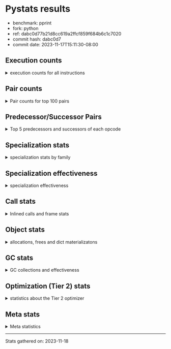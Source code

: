 
# Pystats results

- benchmark: pprint
- fork: python
- ref: dabc0d77b21d8cc619a2ffcf859f684b6c1c7020
- commit hash: dabc0d7
- commit date: 2023-11-17T15:11:30-08:00

## Execution counts

<details>
<summary> execution counts for all instructions </summary>

|Name | Count | Self | Cumulative | Miss ratio | 
|---|---:|---:|---:|---:|
| LOAD_FAST | 4,280,021,520 | 19.2% | 19.2% |  |
| STORE_FAST | 1,976,008,400 | 8.9% | 28.1% |  |
| LOAD_GLOBAL_BUILTIN | 1,848,006,100 | 8.3% | 36.4% |  |
| LOAD_CONST | 1,464,005,200 | 6.6% | 43.0% |  |
| POP_JUMP_IF_FALSE | 1,448,005,440 | 6.5% | 49.5% |  |
| TO_BOOL_BOOL | 1,208,002,400 | 5.4% | 54.9% |  |
| LOAD_FAST_LOAD_FAST | 1,008,008,880 | 4.5% | 59.4% |  |
| CALL_BUILTIN_FAST | 624,002,340 | 2.8% | 62.2% |  |
| RETURN_VALUE | 608,001,360 | 2.7% | 64.9% |  |
| POP_JUMP_IF_TRUE | 600,000,640 | 2.7% | 67.6% |  |
| RESUME_CHECK | 512,003,980 | 2.3% | 69.9% |  |
| CALL_BUILTIN_O | 496,001,400 | 2.2% | 72.2% |  |
| CALL_PY_EXACT_ARGS | 344,003,720 | 1.5% | 73.7% |  |
| POP_TOP | 344,001,360 | 1.5% | 75.2% |  |
| LOAD_ATTR | 336,087,040 | 1.5% | 76.8% |  |
| LOAD_ATTR_METHOD_WITH_VALUES | 320,003,980 | 1.4% | 78.2% |  |
| BUILD_TUPLE | 312,000,560 | 1.4% | 79.6% |  |
| LOAD_GLOBAL_MODULE | 304,001,420 | 1.4% | 81.0% |  |
| CONTAINS_OP | 280,002,000 | 1.3% | 82.2% |  |
| UNPACK_SEQUENCE_TUPLE | 264,000,340 | 1.2% | 83.4% |  |
| IS_OP | 240,000,560 | 1.1% | 84.5% |  |
| ENTER_EXECUTOR | 239,998,400 | 1.1% | 85.6% |  |
| PUSH_NULL | 232,001,440 | 1.0% | 86.6% |  |
| CALL_TYPE_1 | 184,001,300 | 0.8% | 87.4% |  |
| LOAD_ATTR_INSTANCE_VALUE | 176,001,560 | 0.8% | 88.2% |  |
| INTERPRETER_EXIT | 168,000,160 | 0.8% | 89.0% |  |
| FOR_ITER_LIST | 136,860,620 | 0.6% | 89.6% | 33.4% |
| LOAD_ATTR_METHOD_NO_DICT | 120,000,640 | 0.5% | 90.1% |  |
| EXTENDED_ARG | 120,000,160 | 0.5% | 90.7% |  |
| RETURN_CONST | 104,000,240 | 0.5% | 91.1% |  |
| CALL_METHOD_DESCRIPTOR_O | 104,000,180 | 0.5% | 91.6% |  |
| FOR_ITER_TUPLE | 96,863,760 | 0.4% | 92.0% | 47.2% |
| CALL | 96,027,540 | 0.4% | 92.5% |  |
| BINARY_OP | 96,025,120 | 0.4% | 92.9% |  |
| BINARY_OP_ADD_INT | 96,000,320 | 0.4% | 93.3% |  |
| DELETE_SUBSCR | 96,000,240 | 0.4% | 93.8% |  |
| GET_ITER | 96,000,160 | 0.4% | 94.2% |  |
| BUILD_LIST | 96,000,160 | 0.4% | 94.6% |  |
| STORE_SUBSCR_DICT | 96,000,140 | 0.4% | 95.0% |  |
| COPY | 96,000,080 | 0.4% | 95.5% |  |
| TO_BOOL_NONE | 96,000,080 | 0.4% | 95.9% |  |
| FORMAT_SIMPLE | 96,000,000 | 0.4% | 96.3% |  |
| CONVERT_VALUE | 96,000,000 | 0.4% | 96.8% |  |
| STORE_ATTR_SLOT | 95,999,960 | 0.4% | 97.2% |  |
| BINARY_SUBSCR_TUPLE_INT | 95,999,920 | 0.4% | 97.6% |  |
| COMPARE_OP_INT | 80,000,160 | 0.4% | 98.0% |  |
| TO_BOOL | 72,019,860 | 0.3% | 98.3% |  |
| CALL_LEN | 56,000,020 | 0.3% | 98.6% |  |
| JUMP_FORWARD | 48,000,240 | 0.2% | 98.8% |  |
| BUILD_STRING | 48,000,000 | 0.2% | 99.0% |  |
| LOAD_ATTR_SLOT | 47,999,920 | 0.2% | 99.2% |  |
| STORE_FAST_STORE_FAST | 32,000,480 | 0.1% | 99.4% |  |
| NOP | 24,000,640 | 0.1% | 99.5% |  |
| CALL_METHOD_DESCRIPTOR_NOARGS | 24,000,560 | 0.1% | 99.6% |  |
| UNPACK_SEQUENCE_TWO_TUPLE | 24,000,280 | 0.1% | 99.7% |  |
| TO_BOOL_LIST | 24,000,120 | 0.1% | 99.8% |  |
| CALL_KW | 24,000,000 | 0.1% | 99.9% |  |
| BINARY_OP_SUBTRACT_INT | 16,000,300 | 0.1% | 100.0% |  |
| LOAD_ATTR_METHOD_LAZY_DICT | 8,000,160 | 0.0% | 100.0% |  |
| LOAD_GLOBAL | 2,560 | 0.0% | 100.0% |  |
| JUMP_BACKWARD | 1,780 | 0.0% | 100.0% |  |
| UNPACK_SEQUENCE | 360 | 0.0% | 100.0% |  |
| RESUME | 340 | 0.0% | 100.0% |  |
| COMPARE_OP | 320 | 0.0% | 100.0% |  |
| LOAD_DEREF | 320 | 0.0% | 100.0% |  |
| LOAD_ATTR_MODULE | 240 | 0.0% | 100.0% |  |
| STORE_SUBSCR | 200 | 0.0% | 100.0% |  |
| BINARY_SUBSCR | 160 | 0.0% | 100.0% |  |
| CALL_FUNCTION_EX | 160 | 0.0% | 100.0% |  |
| COPY_FREE_VARS | 160 | 0.0% | 100.0% |  |
| FOR_ITER | 160 | 0.0% | 100.0% |  |
| BINARY_OP_SUBTRACT_FLOAT | 120 | 0.0% | 100.0% |  |
| CHECK_EXC_MATCH | 80 | 0.0% | 100.0% |  |
| POP_EXCEPT | 80 | 0.0% | 100.0% |  |
| PUSH_EXC_INFO | 80 | 0.0% | 100.0% |  |
| BUILD_MAP | 80 | 0.0% | 100.0% |  |
| POP_JUMP_IF_NONE | 80 | 0.0% | 100.0% |  |
| STORE_ATTR | 80 | 0.0% | 100.0% |  |
| BINARY_OP_ADD_UNICODE | 60 | 0.0% | 100.0% |  |
| CALL_METHOD_DESCRIPTOR_FAST | 60 | 0.0% | 100.0% |  |
| LOAD_ATTR_NONDESCRIPTOR_WITH_VALUES | 60 | 0.0% | 100.0% |  |


</details>

## Pair counts

<details>
<summary> Pair counts for top 100 pairs </summary>

|Pair | Count | Self | Cumulative | 
|---|---:|---:|---:|
| LOAD_GLOBAL_BUILTIN LOAD_FAST | 1,152,004,560 | 5.2% | 5.2% |
| STORE_FAST LOAD_FAST | 1,000,004,560 | 4.5% | 9.7% |
| LOAD_FAST LOAD_GLOBAL_BUILTIN | 696,001,120 | 3.1% | 12.8% |
| POP_JUMP_IF_FALSE LOAD_GLOBAL_BUILTIN | 664,001,320 | 3.0% | 15.8% |
| TO_BOOL_BOOL POP_JUMP_IF_FALSE | 632,002,180 | 2.8% | 18.6% |
| STORE_FAST STORE_FAST | 512,000,800 | 2.3% | 20.9% |
| POP_JUMP_IF_FALSE LOAD_FAST | 496,002,560 | 2.2% | 23.1% |
| LOAD_FAST TO_BOOL_BOOL | 488,000,360 | 2.2% | 25.3% |
| TO_BOOL_BOOL POP_JUMP_IF_TRUE | 480,000,100 | 2.2% | 27.5% |
| CALL_BUILTIN_FAST TO_BOOL_BOOL | 456,000,880 | 2.0% | 29.5% |
| LOAD_GLOBAL_BUILTIN CALL_BUILTIN_FAST | 456,000,880 | 2.0% | 31.6% |
| LOAD_FAST CALL_BUILTIN_O | 448,001,200 | 2.0% | 33.6% |
| LOAD_FAST LOAD_CONST | 432,001,360 | 1.9% | 35.5% |
| LOAD_CONST LOAD_CONST | 360,001,360 | 1.6% | 37.1% |
| CALL_PY_EXACT_ARGS RESUME_CHECK | 344,003,720 | 1.5% | 38.7% |
| POP_TOP LOAD_FAST | 336,000,960 | 1.5% | 40.2% |
| LOAD_FAST LOAD_ATTR_METHOD_WITH_VALUES | 320,003,720 | 1.4% | 41.6% |
| BUILD_TUPLE RETURN_VALUE | 312,000,560 | 1.4% | 43.0% |
| CONTAINS_OP POP_JUMP_IF_FALSE | 280,002,000 | 1.3% | 44.3% |
| LOAD_CONST STORE_FAST | 264,000,720 | 1.2% | 45.5% |
| RETURN_VALUE RETURN_VALUE | 264,000,480 | 1.2% | 46.7% |
| RETURN_VALUE UNPACK_SEQUENCE_TUPLE | 264,000,200 | 1.2% | 47.8% |
| UNPACK_SEQUENCE_TUPLE STORE_FAST | 256,000,280 | 1.1% | 49.0% |
| LOAD_ATTR IS_OP | 240,000,560 | 1.1% | 50.1% |
| LOAD_GLOBAL_BUILTIN LOAD_ATTR | 240,000,400 | 1.1% | 51.1% |
| POP_JUMP_IF_TRUE LOAD_FAST | 240,000,240 | 1.1% | 52.2% |
| POP_JUMP_IF_TRUE ENTER_EXECUTOR | 239,998,300 | 1.1% | 53.3% |
| LOAD_FAST PUSH_NULL | 232,001,120 | 1.0% | 54.3% |
| PUSH_NULL LOAD_FAST | 232,000,720 | 1.0% | 55.4% |
| CALL_BUILTIN_O POP_TOP | 232,000,460 | 1.0% | 56.4% |
| STORE_FAST LOAD_GLOBAL_BUILTIN | 224,000,720 | 1.0% | 57.4% |
| LOAD_ATTR_METHOD_WITH_VALUES LOAD_FAST_LOAD_FAST | 208,003,700 | 0.9% | 58.4% |
| LOAD_FAST_LOAD_FAST LOAD_FAST_LOAD_FAST | 208,002,400 | 0.9% | 59.3% |
| LOAD_FAST_LOAD_FAST CALL_PY_EXACT_ARGS | 208,002,400 | 0.9% | 60.2% |
| IS_OP POP_JUMP_IF_FALSE | 192,000,400 | 0.9% | 61.1% |
| RESUME_CHECK LOAD_GLOBAL_BUILTIN | 184,001,720 | 0.8% | 61.9% |
| LOAD_FAST CALL_TYPE_1 | 184,001,240 | 0.8% | 62.7% |
| CALL_TYPE_1 STORE_FAST | 184,001,240 | 0.8% | 63.6% |
| LOAD_GLOBAL_MODULE CONTAINS_OP | 184,001,240 | 0.8% | 64.4% |
| LOAD_FAST LOAD_GLOBAL_MODULE | 184,001,200 | 0.8% | 65.2% |
| LOAD_FAST LOAD_ATTR_INSTANCE_VALUE | 176,001,320 | 0.8% | 66.0% |
| CALL_BUILTIN_FAST STORE_FAST | 168,001,260 | 0.8% | 66.8% |
| LOAD_CONST CALL_BUILTIN_FAST | 168,000,720 | 0.8% | 67.5% |
| LOAD_ATTR_INSTANCE_VALUE TO_BOOL_BOOL | 168,000,680 | 0.8% | 68.3% |
| LOAD_CONST BUILD_TUPLE | 168,000,400 | 0.8% | 69.0% |
| CALL_BUILTIN_O LOAD_CONST | 168,000,320 | 0.8% | 69.8% |
| CACHE RESUME_CHECK | 168,000,000 | 0.8% | 70.5% |
| RESUME_CHECK LOAD_FAST | 160,002,140 | 0.7% | 71.3% |
| EXTENDED_ARG POP_JUMP_IF_FALSE | 120,000,160 | 0.5% | 71.8% |
| LOAD_FAST_LOAD_FAST LOAD_FAST | 112,001,440 | 0.5% | 72.3% |
| LOAD_FAST CALL_PY_EXACT_ARGS | 112,001,280 | 0.5% | 72.8% |
| LOAD_FAST LOAD_FAST_LOAD_FAST | 112,000,320 | 0.5% | 73.3% |
| LOAD_ATTR_METHOD_WITH_VALUES LOAD_FAST | 112,000,280 | 0.5% | 73.8% |
| LOAD_FAST CALL_METHOD_DESCRIPTOR_O | 103,999,960 | 0.5% | 74.3% |
| LOAD_FAST LOAD_ATTR | 96,001,560 | 0.4% | 74.7% |
| LOAD_FAST_LOAD_FAST CONTAINS_OP | 96,000,720 | 0.4% | 75.1% |
| LOAD_CONST LOAD_FAST_LOAD_FAST | 96,000,640 | 0.4% | 75.6% |
| POP_JUMP_IF_FALSE LOAD_CONST | 96,000,640 | 0.4% | 76.0% |
| CALL_BUILTIN_O STORE_FAST | 96,000,620 | 0.4% | 76.4% |
| STORE_FAST LOAD_CONST | 96,000,320 | 0.4% | 76.9% |
| LOAD_ATTR STORE_FAST | 96,000,280 | 0.4% | 77.3% |
| LOAD_FAST_LOAD_FAST DELETE_SUBSCR | 96,000,240 | 0.4% | 77.7% |
| BINARY_OP LOAD_FAST_LOAD_FAST | 96,000,180 | 0.4% | 78.2% |
| BUILD_LIST STORE_FAST | 96,000,160 | 0.4% | 78.6% |
| LOAD_FAST GET_ITER | 96,000,160 | 0.4% | 79.0% |
| LOAD_FAST_LOAD_FAST BUILD_TUPLE | 96,000,160 | 0.4% | 79.4% |
| POP_JUMP_IF_FALSE LOAD_FAST_LOAD_FAST | 96,000,160 | 0.4% | 79.9% |
| STORE_FAST BUILD_LIST | 96,000,160 | 0.4% | 80.3% |
| BINARY_OP_ADD_INT STORE_FAST | 96,000,140 | 0.4% | 80.7% |
| LOAD_CONST BINARY_OP_ADD_INT | 96,000,120 | 0.4% | 81.2% |
| TO_BOOL_BOOL EXTENDED_ARG | 96,000,120 | 0.4% | 81.6% |
| POP_JUMP_IF_FALSE POP_TOP | 96,000,080 | 0.4% | 82.0% |
| CALL_METHOD_DESCRIPTOR_O BINARY_OP | 96,000,080 | 0.4% | 82.5% |
| LOAD_ATTR_METHOD_NO_DICT LOAD_FAST | 96,000,080 | 0.4% | 82.9% |
| STORE_SUBSCR_DICT LOAD_CONST | 96,000,080 | 0.4% | 83.3% |
| TO_BOOL_NONE POP_JUMP_IF_FALSE | 96,000,080 | 0.4% | 83.8% |
| LOAD_FAST_LOAD_FAST STORE_SUBSCR_DICT | 96,000,040 | 0.4% | 84.2% |
| CONVERT_VALUE FORMAT_SIMPLE | 96,000,000 | 0.4% | 84.6% |
| LOAD_CONST LOAD_ATTR_METHOD_NO_DICT | 96,000,000 | 0.4% | 85.1% |
| LOAD_FAST CONVERT_VALUE | 96,000,000 | 0.4% | 85.5% |
| LOAD_FAST COPY | 96,000,000 | 0.4% | 85.9% |
| LOAD_FAST TO_BOOL_NONE | 96,000,000 | 0.4% | 86.3% |
| RETURN_CONST INTERPRETER_EXIT | 96,000,000 | 0.4% | 86.8% |
| RESUME_CHECK LOAD_FAST_LOAD_FAST | 95,999,960 | 0.4% | 87.2% |
| STORE_ATTR_SLOT RETURN_CONST | 95,999,960 | 0.4% | 87.6% |
| LOAD_FAST_LOAD_FAST STORE_ATTR_SLOT | 95,999,920 | 0.4% | 88.1% |
| BINARY_SUBSCR_TUPLE_INT CALL | 95,999,920 | 0.4% | 88.5% |
| LOAD_GLOBAL_MODULE LOAD_FAST | 95,999,920 | 0.4% | 88.9% |
| COPY TO_BOOL_BOOL | 95,999,840 | 0.4% | 89.4% |
| LOAD_CONST BINARY_SUBSCR_TUPLE_INT | 95,999,840 | 0.4% | 89.8% |
| ENTER_EXECUTOR FOR_ITER_LIST | 78,085,140 | 0.4% | 90.1% |
| LOAD_FAST TO_BOOL | 72,000,760 | 0.3% | 90.5% |
| TO_BOOL POP_JUMP_IF_TRUE | 72,000,260 | 0.3% | 90.8% |
| DELETE_SUBSCR LOAD_FAST | 72,000,160 | 0.3% | 91.1% |
| RETURN_VALUE INTERPRETER_EXIT | 72,000,160 | 0.3% | 91.4% |
| POP_JUMP_IF_TRUE LOAD_CONST | 72,000,160 | 0.3% | 91.8% |
| ENTER_EXECUTOR POP_JUMP_IF_FALSE | 71,999,760 | 0.3% | 92.1% |
| FOR_ITER_TUPLE STORE_FAST | 58,172,940 | 0.3% | 92.3% |
| FOR_ITER_LIST LOAD_FAST_LOAD_FAST | 58,171,180 | 0.3% | 92.6% |
| ENTER_EXECUTOR FOR_ITER_TUPLE | 57,914,220 | 0.3% | 92.9% |


</details>

## Predecessor/Successor Pairs

<details>
<summary> Top 5 predecessors and successors of each opcode </summary>

### CACHE

<details>
<summary> Successors and predecessors for CACHE </summary>

|Successors | Count | Percentage | 
|---|---:|---:|
| RESUME_CHECK | 168,000,000 | 100.0% |
| RESUME | 160 | 0.0% |


</details>

### BINARY_SUBSCR

<details>
<summary> Successors and predecessors for BINARY_SUBSCR </summary>

|Predecessors | Count | Percentage | 
|---|---:|---:|
| LOAD_CONST | 160 | 100.0% |

|Successors | Count | Percentage | 
|---|---:|---:|
| CALL | 80 | 50.0% |
| BINARY_SUBSCR_TUPLE_INT | 80 | 50.0% |


</details>

### CHECK_EXC_MATCH

<details>
<summary> Successors and predecessors for CHECK_EXC_MATCH </summary>

|Predecessors | Count | Percentage | 
|---|---:|---:|
| LOAD_GLOBAL_BUILTIN | 60 | 75.0% |
| LOAD_GLOBAL | 20 | 25.0% |

|Successors | Count | Percentage | 
|---|---:|---:|
| POP_JUMP_IF_FALSE | 80 | 100.0% |


</details>

### DELETE_SUBSCR

<details>
<summary> Successors and predecessors for DELETE_SUBSCR </summary>

|Predecessors | Count | Percentage | 
|---|---:|---:|
| LOAD_FAST_LOAD_FAST | 96,000,240 | 100.0% |

|Successors | Count | Percentage | 
|---|---:|---:|
| LOAD_FAST | 72,000,160 | 75.0% |
| LOAD_CONST | 24,000,000 | 25.0% |
| RETURN_CONST | 80 | 0.0% |


</details>

### FORMAT_SIMPLE

<details>
<summary> Successors and predecessors for FORMAT_SIMPLE </summary>

|Predecessors | Count | Percentage | 
|---|---:|---:|
| CONVERT_VALUE | 96,000,000 | 100.0% |

|Successors | Count | Percentage | 
|---|---:|---:|
| BUILD_STRING | 48,000,000 | 50.0% |
| LOAD_CONST | 48,000,000 | 50.0% |


</details>

### GET_ITER

<details>
<summary> Successors and predecessors for GET_ITER </summary>

|Predecessors | Count | Percentage | 
|---|---:|---:|
| LOAD_FAST | 96,000,160 | 100.0% |

|Successors | Count | Percentage | 
|---|---:|---:|
| FOR_ITER_LIST | 57,913,000 | 60.3% |
| FOR_ITER_TUPLE | 38,087,040 | 39.7% |
| FOR_ITER | 120 | 0.0% |


</details>

### INTERPRETER_EXIT

<details>
<summary> Successors and predecessors for INTERPRETER_EXIT </summary>

|Predecessors | Count | Percentage | 
|---|---:|---:|
| RETURN_CONST | 96,000,000 | 57.1% |
| RETURN_VALUE | 72,000,160 | 42.9% |


</details>

### NOP

<details>
<summary> Successors and predecessors for NOP </summary>

|Predecessors | Count | Percentage | 
|---|---:|---:|
| RESUME_CHECK | 23,999,960 | 100.0% |
| STORE_FAST | 480 | 0.0% |
| POP_TOP | 160 | 0.0% |
| RESUME | 40 | 0.0% |

|Successors | Count | Percentage | 
|---|---:|---:|
| LOAD_FAST | 24,000,000 | 100.0% |
| LOAD_GLOBAL_BUILTIN | 400 | 0.0% |
| LOAD_DEREF | 160 | 0.0% |
| LOAD_GLOBAL | 80 | 0.0% |


</details>

### POP_EXCEPT

<details>
<summary> Successors and predecessors for POP_EXCEPT </summary>

|Predecessors | Count | Percentage | 
|---|---:|---:|
| STORE_FAST | 80 | 100.0% |

|Successors | Count | Percentage | 
|---|---:|---:|
| JUMP_BACKWARD | 80 | 100.0% |


</details>

### POP_TOP

<details>
<summary> Successors and predecessors for POP_TOP </summary>

|Predecessors | Count | Percentage | 
|---|---:|---:|
| CALL_BUILTIN_O | 232,000,460 | 67.4% |
| POP_JUMP_IF_FALSE | 96,000,080 | 27.9% |
| RETURN_CONST | 8,000,240 | 2.3% |
| CALL_METHOD_DESCRIPTOR_O | 8,000,100 | 2.3% |
| CALL | 480 | 0.0% |

|Successors | Count | Percentage | 
|---|---:|---:|
| LOAD_FAST | 336,000,960 | 97.7% |
| RETURN_CONST | 8,000,080 | 2.3% |
| NOP | 160 | 0.0% |
| LOAD_CONST | 80 | 0.0% |
| LOAD_FAST_LOAD_FAST | 80 | 0.0% |


</details>

### PUSH_EXC_INFO

<details>
<summary> Successors and predecessors for PUSH_EXC_INFO </summary>

|Predecessors | Count | Percentage | 
|---|---:|---:|
| ENTER_EXECUTOR | 80 | 100.0% |

|Successors | Count | Percentage | 
|---|---:|---:|
| LOAD_GLOBAL | 40 | 50.0% |
| LOAD_GLOBAL_BUILTIN | 40 | 50.0% |


</details>

### PUSH_NULL

<details>
<summary> Successors and predecessors for PUSH_NULL </summary>

|Predecessors | Count | Percentage | 
|---|---:|---:|
| LOAD_FAST | 232,001,120 | 100.0% |
| LOAD_DEREF | 160 | 0.0% |
| LOAD_ATTR_MODULE | 120 | 0.0% |
| LOAD_ATTR | 40 | 0.0% |

|Successors | Count | Percentage | 
|---|---:|---:|
| LOAD_FAST | 232,000,720 | 100.0% |
| CALL | 640 | 0.0% |
| LOAD_FAST_LOAD_FAST | 80 | 0.0% |


</details>

### RETURN_VALUE

<details>
<summary> Successors and predecessors for RETURN_VALUE </summary>

|Predecessors | Count | Percentage | 
|---|---:|---:|
| BUILD_TUPLE | 312,000,560 | 51.3% |
| RETURN_VALUE | 264,000,480 | 43.4% |
| COMPARE_OP_INT | 23,999,960 | 3.9% |
| LOAD_FAST | 8,000,240 | 1.3% |
| CALL_METHOD_DESCRIPTOR_NOARGS | 60 | 0.0% |

|Successors | Count | Percentage | 
|---|---:|---:|
| RETURN_VALUE | 264,000,480 | 43.4% |
| UNPACK_SEQUENCE_TUPLE | 264,000,200 | 43.4% |
| INTERPRETER_EXIT | 72,000,160 | 11.8% |
| STORE_FAST | 8,000,080 | 1.3% |
| UNPACK_SEQUENCE | 280 | 0.0% |


</details>

### STORE_SUBSCR

<details>
<summary> Successors and predecessors for STORE_SUBSCR </summary>

|Predecessors | Count | Percentage | 
|---|---:|---:|
| LOAD_FAST_LOAD_FAST | 200 | 100.0% |

|Successors | Count | Percentage | 
|---|---:|---:|
| STORE_SUBSCR_DICT | 100 | 50.0% |
| LOAD_CONST | 80 | 40.0% |
| LOAD_FAST | 20 | 10.0% |


</details>

### TO_BOOL

<details>
<summary> Successors and predecessors for TO_BOOL </summary>

|Predecessors | Count | Percentage | 
|---|---:|---:|
| LOAD_FAST | 72,000,760 | 100.0% |
| TO_BOOL | 18,340 | 0.0% |
| CALL | 200 | 0.0% |
| CALL_BUILTIN_FAST | 200 | 0.0% |
| COPY | 160 | 0.0% |

|Successors | Count | Percentage | 
|---|---:|---:|
| POP_JUMP_IF_TRUE | 72,000,260 | 100.0% |
| TO_BOOL | 18,340 | 0.0% |
| TO_BOOL_BOOL | 640 | 0.0% |
| POP_JUMP_IF_FALSE | 460 | 0.0% |
| TO_BOOL_NONE | 80 | 0.0% |


</details>

### BINARY_OP

<details>
<summary> Successors and predecessors for BINARY_OP </summary>

|Predecessors | Count | Percentage | 
|---|---:|---:|
| CALL_METHOD_DESCRIPTOR_O | 96,000,080 | 100.0% |
| BINARY_OP | 24,280 | 0.0% |
| LOAD_CONST | 280 | 0.0% |
| LOAD_FAST | 280 | 0.0% |
| CALL | 80 | 0.0% |

|Successors | Count | Percentage | 
|---|---:|---:|
| LOAD_FAST_LOAD_FAST | 96,000,180 | 100.0% |
| BINARY_OP | 24,280 | 0.0% |
| STORE_FAST | 220 | 0.0% |
| BINARY_OP_ADD_INT | 160 | 0.0% |
| BINARY_OP_SUBTRACT_INT | 100 | 0.0% |


</details>

### BUILD_LIST

<details>
<summary> Successors and predecessors for BUILD_LIST </summary>

|Predecessors | Count | Percentage | 
|---|---:|---:|
| STORE_FAST | 96,000,160 | 100.0% |

|Successors | Count | Percentage | 
|---|---:|---:|
| STORE_FAST | 96,000,160 | 100.0% |


</details>

### BUILD_MAP

<details>
<summary> Successors and predecessors for BUILD_MAP </summary>

|Predecessors | Count | Percentage | 
|---|---:|---:|
| LOAD_CONST | 80 | 100.0% |

|Successors | Count | Percentage | 
|---|---:|---:|
| LOAD_CONST | 80 | 100.0% |


</details>

### BUILD_STRING

<details>
<summary> Successors and predecessors for BUILD_STRING </summary>

|Predecessors | Count | Percentage | 
|---|---:|---:|
| FORMAT_SIMPLE | 48,000,000 | 100.0% |

|Successors | Count | Percentage | 
|---|---:|---:|
| CALL_BUILTIN_O | 47,999,920 | 100.0% |
| CALL | 80 | 0.0% |


</details>

### BUILD_TUPLE

<details>
<summary> Successors and predecessors for BUILD_TUPLE </summary>

|Predecessors | Count | Percentage | 
|---|---:|---:|
| LOAD_CONST | 168,000,400 | 53.8% |
| LOAD_FAST_LOAD_FAST | 96,000,160 | 30.8% |
| CALL | 48,000,000 | 15.4% |

|Successors | Count | Percentage | 
|---|---:|---:|
| RETURN_VALUE | 312,000,560 | 100.0% |


</details>

### CALL

<details>
<summary> Successors and predecessors for CALL </summary>

|Predecessors | Count | Percentage | 
|---|---:|---:|
| BINARY_SUBSCR_TUPLE_INT | 95,999,920 | 100.0% |
| CALL | 24,380 | 0.0% |
| LOAD_FAST | 1,200 | 0.0% |
| PUSH_NULL | 640 | 0.0% |
| LOAD_FAST_LOAD_FAST | 320 | 0.0% |

|Successors | Count | Percentage | 
|---|---:|---:|
| BUILD_TUPLE | 48,000,000 | 50.0% |
| LOAD_GLOBAL_MODULE | 47,999,920 | 50.0% |
| CALL | 24,380 | 0.0% |
| STORE_FAST | 500 | 0.0% |
| POP_TOP | 480 | 0.0% |


</details>

### CALL_FUNCTION_EX

<details>
<summary> Successors and predecessors for CALL_FUNCTION_EX </summary>

|Predecessors | Count | Percentage | 
|---|---:|---:|
| LOAD_FAST | 160 | 100.0% |

|Successors | Count | Percentage | 
|---|---:|---:|
| COPY_FREE_VARS | 160 | 100.0% |


</details>

### CALL_KW

<details>
<summary> Successors and predecessors for CALL_KW </summary>

|Predecessors | Count | Percentage | 
|---|---:|---:|
| LOAD_CONST | 24,000,000 | 100.0% |

|Successors | Count | Percentage | 
|---|---:|---:|
| STORE_FAST | 24,000,000 | 100.0% |


</details>

### COMPARE_OP

<details>
<summary> Successors and predecessors for COMPARE_OP </summary>

|Predecessors | Count | Percentage | 
|---|---:|---:|
| LOAD_CONST | 200 | 62.5% |
| LOAD_ATTR | 40 | 12.5% |
| LOAD_FAST | 40 | 12.5% |
| LOAD_ATTR_SLOT | 40 | 12.5% |

|Successors | Count | Percentage | 
|---|---:|---:|
| COMPARE_OP_INT | 160 | 50.0% |
| POP_JUMP_IF_FALSE | 120 | 37.5% |
| RETURN_VALUE | 40 | 12.5% |


</details>

### CONTAINS_OP

<details>
<summary> Successors and predecessors for CONTAINS_OP </summary>

|Predecessors | Count | Percentage | 
|---|---:|---:|
| LOAD_GLOBAL_MODULE | 184,001,240 | 65.7% |
| LOAD_FAST_LOAD_FAST | 96,000,720 | 34.3% |
| LOAD_GLOBAL | 40 | 0.0% |

|Successors | Count | Percentage | 
|---|---:|---:|
| POP_JUMP_IF_FALSE | 280,002,000 | 100.0% |


</details>

### CONVERT_VALUE

<details>
<summary> Successors and predecessors for CONVERT_VALUE </summary>

|Predecessors | Count | Percentage | 
|---|---:|---:|
| LOAD_FAST | 96,000,000 | 100.0% |

|Successors | Count | Percentage | 
|---|---:|---:|
| FORMAT_SIMPLE | 96,000,000 | 100.0% |


</details>

### COPY

<details>
<summary> Successors and predecessors for COPY </summary>

|Predecessors | Count | Percentage | 
|---|---:|---:|
| LOAD_FAST | 96,000,000 | 100.0% |
| BINARY_OP_ADD_INT | 60 | 0.0% |
| BINARY_OP | 20 | 0.0% |

|Successors | Count | Percentage | 
|---|---:|---:|
| TO_BOOL_BOOL | 95,999,840 | 100.0% |
| TO_BOOL | 160 | 0.0% |
| STORE_FAST_STORE_FAST | 80 | 0.0% |


</details>

### COPY_FREE_VARS

<details>
<summary> Successors and predecessors for COPY_FREE_VARS </summary>

|Predecessors | Count | Percentage | 
|---|---:|---:|
| CALL_FUNCTION_EX | 160 | 100.0% |

|Successors | Count | Percentage | 
|---|---:|---:|
| RESUME_CHECK | 120 | 75.0% |
| RESUME | 40 | 25.0% |


</details>

### ENTER_EXECUTOR

<details>
<summary> Successors and predecessors for ENTER_EXECUTOR </summary>

|Predecessors | Count | Percentage | 
|---|---:|---:|
| POP_JUMP_IF_TRUE | 239,998,300 | 100.0% |
| JUMP_BACKWARD | 100 | 0.0% |

|Successors | Count | Percentage | 
|---|---:|---:|
| FOR_ITER_LIST | 78,085,140 | 32.5% |
| POP_JUMP_IF_FALSE | 71,999,760 | 30.0% |
| FOR_ITER_TUPLE | 57,914,220 | 24.1% |
| CALL_PY_EXACT_ARGS | 23,999,680 | 10.0% |
| LOAD_GLOBAL_BUILTIN | 7,999,520 | 3.3% |


</details>

### EXTENDED_ARG

<details>
<summary> Successors and predecessors for EXTENDED_ARG </summary>

|Predecessors | Count | Percentage | 
|---|---:|---:|
| TO_BOOL_BOOL | 96,000,120 | 80.0% |
| IS_OP | 24,000,000 | 20.0% |
| TO_BOOL | 40 | 0.0% |

|Successors | Count | Percentage | 
|---|---:|---:|
| POP_JUMP_IF_FALSE | 120,000,160 | 100.0% |


</details>

### FOR_ITER

<details>
<summary> Successors and predecessors for FOR_ITER </summary>

|Predecessors | Count | Percentage | 
|---|---:|---:|
| GET_ITER | 120 | 75.0% |
| JUMP_BACKWARD | 40 | 25.0% |

|Successors | Count | Percentage | 
|---|---:|---:|
| STORE_FAST | 40 | 25.0% |
| UNPACK_SEQUENCE | 40 | 25.0% |
| FOR_ITER_LIST | 40 | 25.0% |
| FOR_ITER_TUPLE | 40 | 25.0% |


</details>

### IS_OP

<details>
<summary> Successors and predecessors for IS_OP </summary>

|Predecessors | Count | Percentage | 
|---|---:|---:|
| LOAD_ATTR | 240,000,560 | 100.0% |

|Successors | Count | Percentage | 
|---|---:|---:|
| POP_JUMP_IF_FALSE | 192,000,400 | 80.0% |
| POP_JUMP_IF_TRUE | 24,000,160 | 10.0% |
| EXTENDED_ARG | 24,000,000 | 10.0% |


</details>

### JUMP_BACKWARD

<details>
<summary> Successors and predecessors for JUMP_BACKWARD </summary>

|Predecessors | Count | Percentage | 
|---|---:|---:|
| POP_JUMP_IF_TRUE | 1,700 | 95.5% |
| POP_EXCEPT | 80 | 4.5% |

|Successors | Count | Percentage | 
|---|---:|---:|
| FOR_ITER_TUPLE | 640 | 36.0% |
| FOR_ITER_LIST | 600 | 33.7% |
| LOAD_FAST | 400 | 22.5% |
| ENTER_EXECUTOR | 100 | 5.6% |
| FOR_ITER | 40 | 2.2% |


</details>

### JUMP_FORWARD

<details>
<summary> Successors and predecessors for JUMP_FORWARD </summary>

|Predecessors | Count | Percentage | 
|---|---:|---:|
| STORE_FAST | 48,000,160 | 100.0% |
| LOAD_FAST | 80 | 0.0% |

|Successors | Count | Percentage | 
|---|---:|---:|
| LOAD_GLOBAL_BUILTIN | 24,000,120 | 50.0% |
| LOAD_FAST | 24,000,000 | 50.0% |
| LOAD_FAST_LOAD_FAST | 80 | 0.0% |
| LOAD_GLOBAL | 40 | 0.0% |


</details>

### LOAD_ATTR

<details>
<summary> Successors and predecessors for LOAD_ATTR </summary>

|Predecessors | Count | Percentage | 
|---|---:|---:|
| LOAD_GLOBAL_BUILTIN | 240,000,400 | 71.4% |
| LOAD_FAST | 96,001,560 | 28.6% |
| LOAD_ATTR | 84,420 | 0.0% |
| LOAD_GLOBAL | 240 | 0.0% |
| LOAD_CONST | 160 | 0.0% |

|Successors | Count | Percentage | 
|---|---:|---:|
| IS_OP | 240,000,560 | 71.4% |
| STORE_FAST | 96,000,280 | 28.6% |
| LOAD_ATTR | 84,420 | 0.0% |
| LOAD_ATTR_METHOD_WITH_VALUES | 260 | 0.0% |
| LOAD_FAST | 240 | 0.0% |


</details>

### LOAD_CONST

<details>
<summary> Successors and predecessors for LOAD_CONST </summary>

|Predecessors | Count | Percentage | 
|---|---:|---:|
| LOAD_FAST | 432,001,360 | 29.5% |
| LOAD_CONST | 360,001,360 | 24.6% |
| CALL_BUILTIN_O | 168,000,320 | 11.5% |
| POP_JUMP_IF_FALSE | 96,000,640 | 6.6% |
| STORE_FAST | 96,000,320 | 6.6% |

|Successors | Count | Percentage | 
|---|---:|---:|
| LOAD_CONST | 360,001,360 | 24.6% |
| STORE_FAST | 264,000,720 | 18.0% |
| CALL_BUILTIN_FAST | 168,000,720 | 11.5% |
| BUILD_TUPLE | 168,000,400 | 11.5% |
| LOAD_FAST_LOAD_FAST | 96,000,640 | 6.6% |


</details>

### LOAD_DEREF

<details>
<summary> Successors and predecessors for LOAD_DEREF </summary>

|Predecessors | Count | Percentage | 
|---|---:|---:|
| NOP | 160 | 50.0% |
| STORE_FAST | 160 | 50.0% |

|Successors | Count | Percentage | 
|---|---:|---:|
| PUSH_NULL | 160 | 50.0% |
| STORE_FAST | 160 | 50.0% |


</details>

### LOAD_FAST

<details>
<summary> Successors and predecessors for LOAD_FAST </summary>

|Predecessors | Count | Percentage | 
|---|---:|---:|
| LOAD_GLOBAL_BUILTIN | 1,152,004,560 | 26.9% |
| STORE_FAST | 1,000,004,560 | 23.4% |
| POP_JUMP_IF_FALSE | 496,002,560 | 11.6% |
| POP_TOP | 336,000,960 | 7.9% |
| POP_JUMP_IF_TRUE | 240,000,240 | 5.6% |

|Successors | Count | Percentage | 
|---|---:|---:|
| LOAD_GLOBAL_BUILTIN | 696,001,120 | 16.3% |
| TO_BOOL_BOOL | 488,000,360 | 11.4% |
| CALL_BUILTIN_O | 448,001,200 | 10.5% |
| LOAD_CONST | 432,001,360 | 10.1% |
| LOAD_ATTR_METHOD_WITH_VALUES | 320,003,720 | 7.5% |


</details>

### LOAD_FAST_LOAD_FAST

<details>
<summary> Successors and predecessors for LOAD_FAST_LOAD_FAST </summary>

|Predecessors | Count | Percentage | 
|---|---:|---:|
| LOAD_ATTR_METHOD_WITH_VALUES | 208,003,700 | 20.6% |
| LOAD_FAST_LOAD_FAST | 208,002,400 | 20.6% |
| LOAD_FAST | 112,000,320 | 11.1% |
| LOAD_CONST | 96,000,640 | 9.5% |
| BINARY_OP | 96,000,180 | 9.5% |

|Successors | Count | Percentage | 
|---|---:|---:|
| LOAD_FAST_LOAD_FAST | 208,002,400 | 20.6% |
| CALL_PY_EXACT_ARGS | 208,002,400 | 20.6% |
| LOAD_FAST | 112,001,440 | 11.1% |
| CONTAINS_OP | 96,000,720 | 9.5% |
| DELETE_SUBSCR | 96,000,240 | 9.5% |


</details>

### LOAD_GLOBAL

<details>
<summary> Successors and predecessors for LOAD_GLOBAL </summary>

|Predecessors | Count | Percentage | 
|---|---:|---:|
| LOAD_FAST | 800 | 31.2% |
| POP_JUMP_IF_FALSE | 680 | 26.6% |
| STORE_FAST | 160 | 6.2% |
| RESUME | 160 | 6.2% |
| RESUME_CHECK | 160 | 6.2% |

|Successors | Count | Percentage | 
|---|---:|---:|
| LOAD_GLOBAL_BUILTIN | 1,020 | 39.8% |
| LOAD_FAST | 720 | 28.1% |
| LOAD_GLOBAL_MODULE | 260 | 10.2% |
| LOAD_ATTR | 240 | 9.4% |
| CALL | 220 | 8.6% |


</details>

### POP_JUMP_IF_FALSE

<details>
<summary> Successors and predecessors for POP_JUMP_IF_FALSE </summary>

|Predecessors | Count | Percentage | 
|---|---:|---:|
| TO_BOOL_BOOL | 632,002,180 | 43.6% |
| CONTAINS_OP | 280,002,000 | 19.3% |
| IS_OP | 192,000,400 | 13.3% |
| EXTENDED_ARG | 120,000,160 | 8.3% |
| TO_BOOL_NONE | 96,000,080 | 6.6% |

|Successors | Count | Percentage | 
|---|---:|---:|
| LOAD_GLOBAL_BUILTIN | 664,001,320 | 45.9% |
| LOAD_FAST | 496,002,560 | 34.3% |
| LOAD_CONST | 96,000,640 | 6.6% |
| LOAD_FAST_LOAD_FAST | 96,000,160 | 6.6% |
| POP_TOP | 96,000,080 | 6.6% |


</details>

### POP_JUMP_IF_NONE

<details>
<summary> Successors and predecessors for POP_JUMP_IF_NONE </summary>

|Predecessors | Count | Percentage | 
|---|---:|---:|
| LOAD_FAST | 80 | 100.0% |

|Successors | Count | Percentage | 
|---|---:|---:|
| LOAD_CONST | 80 | 100.0% |


</details>

### POP_JUMP_IF_TRUE

<details>
<summary> Successors and predecessors for POP_JUMP_IF_TRUE </summary>

|Predecessors | Count | Percentage | 
|---|---:|---:|
| TO_BOOL_BOOL | 480,000,100 | 80.0% |
| TO_BOOL | 72,000,260 | 12.0% |
| IS_OP | 24,000,160 | 4.0% |
| TO_BOOL_LIST | 24,000,120 | 4.0% |

|Successors | Count | Percentage | 
|---|---:|---:|
| LOAD_FAST | 240,000,240 | 40.0% |
| ENTER_EXECUTOR | 239,998,300 | 40.0% |
| LOAD_CONST | 72,000,160 | 12.0% |
| LOAD_GLOBAL_BUILTIN | 48,000,040 | 8.0% |
| JUMP_BACKWARD | 1,700 | 0.0% |


</details>

### RETURN_CONST

<details>
<summary> Successors and predecessors for RETURN_CONST </summary>

|Predecessors | Count | Percentage | 
|---|---:|---:|
| STORE_ATTR_SLOT | 95,999,960 | 92.3% |
| POP_TOP | 8,000,080 | 7.7% |
| DELETE_SUBSCR | 80 | 0.0% |
| POP_JUMP_IF_TRUE | 80 | 0.0% |
| STORE_ATTR | 40 | 0.0% |

|Successors | Count | Percentage | 
|---|---:|---:|
| INTERPRETER_EXIT | 96,000,000 | 92.3% |
| POP_TOP | 8,000,240 | 7.7% |


</details>

### STORE_ATTR

<details>
<summary> Successors and predecessors for STORE_ATTR </summary>

|Predecessors | Count | Percentage | 
|---|---:|---:|
| LOAD_FAST_LOAD_FAST | 80 | 100.0% |

|Successors | Count | Percentage | 
|---|---:|---:|
| RETURN_CONST | 40 | 50.0% |
| STORE_ATTR_SLOT | 40 | 50.0% |


</details>

### STORE_FAST

<details>
<summary> Successors and predecessors for STORE_FAST </summary>

|Predecessors | Count | Percentage | 
|---|---:|---:|
| STORE_FAST | 512,000,800 | 25.9% |
| LOAD_CONST | 264,000,720 | 13.4% |
| UNPACK_SEQUENCE_TUPLE | 256,000,280 | 13.0% |
| CALL_TYPE_1 | 184,001,240 | 9.3% |
| CALL_BUILTIN_FAST | 168,001,260 | 8.5% |

|Successors | Count | Percentage | 
|---|---:|---:|
| LOAD_FAST | 1,000,004,560 | 50.6% |
| STORE_FAST | 512,000,800 | 25.9% |
| LOAD_GLOBAL_BUILTIN | 224,000,720 | 11.3% |
| LOAD_CONST | 96,000,320 | 4.9% |
| BUILD_LIST | 96,000,160 | 4.9% |


</details>

### STORE_FAST_STORE_FAST

<details>
<summary> Successors and predecessors for STORE_FAST_STORE_FAST </summary>

|Predecessors | Count | Percentage | 
|---|---:|---:|
| UNPACK_SEQUENCE_TWO_TUPLE | 24,000,280 | 75.0% |
| UNPACK_SEQUENCE_TUPLE | 8,000,060 | 25.0% |
| COPY | 80 | 0.0% |
| UNPACK_SEQUENCE | 60 | 0.0% |

|Successors | Count | Percentage | 
|---|---:|---:|
| LOAD_FAST | 24,000,320 | 75.0% |
| STORE_FAST | 8,000,080 | 25.0% |
| LOAD_GLOBAL | 40 | 0.0% |
| LOAD_GLOBAL_BUILTIN | 40 | 0.0% |


</details>

### UNPACK_SEQUENCE

<details>
<summary> Successors and predecessors for UNPACK_SEQUENCE </summary>

|Predecessors | Count | Percentage | 
|---|---:|---:|
| RETURN_VALUE | 280 | 77.8% |
| FOR_ITER | 40 | 11.1% |
| FOR_ITER_LIST | 40 | 11.1% |

|Successors | Count | Percentage | 
|---|---:|---:|
| UNPACK_SEQUENCE_TUPLE | 140 | 38.9% |
| STORE_FAST | 120 | 33.3% |
| STORE_FAST_STORE_FAST | 60 | 16.7% |
| UNPACK_SEQUENCE_TWO_TUPLE | 40 | 11.1% |


</details>

### RESUME

<details>
<summary> Successors and predecessors for RESUME </summary>

|Predecessors | Count | Percentage | 
|---|---:|---:|
| CACHE | 160 | 47.1% |
| CALL | 140 | 41.2% |
| COPY_FREE_VARS | 40 | 11.8% |

|Successors | Count | Percentage | 
|---|---:|---:|
| LOAD_GLOBAL | 160 | 47.1% |
| LOAD_FAST | 100 | 29.4% |
| NOP | 40 | 11.8% |
| LOAD_FAST_LOAD_FAST | 40 | 11.8% |


</details>

### BINARY_OP_ADD_INT

<details>
<summary> Successors and predecessors for BINARY_OP_ADD_INT </summary>

|Predecessors | Count | Percentage | 
|---|---:|---:|
| LOAD_CONST | 96,000,120 | 100.0% |
| BINARY_OP | 160 | 0.0% |
| LOAD_ATTR_INSTANCE_VALUE | 40 | 0.0% |

|Successors | Count | Percentage | 
|---|---:|---:|
| STORE_FAST | 96,000,140 | 100.0% |
| COPY | 60 | 0.0% |
| LOAD_FAST_LOAD_FAST | 60 | 0.0% |
| CALL_PY_EXACT_ARGS | 40 | 0.0% |
| CALL | 20 | 0.0% |


</details>

### BINARY_OP_ADD_UNICODE

<details>
<summary> Successors and predecessors for BINARY_OP_ADD_UNICODE </summary>

|Predecessors | Count | Percentage | 
|---|---:|---:|
| BINARY_OP | 60 | 100.0% |

|Successors | Count | Percentage | 
|---|---:|---:|
| STORE_FAST | 60 | 100.0% |


</details>

### BINARY_OP_SUBTRACT_FLOAT

<details>
<summary> Successors and predecessors for BINARY_OP_SUBTRACT_FLOAT </summary>

|Predecessors | Count | Percentage | 
|---|---:|---:|
| LOAD_FAST | 80 | 66.7% |
| BINARY_OP | 40 | 33.3% |

|Successors | Count | Percentage | 
|---|---:|---:|
| STORE_FAST | 120 | 100.0% |


</details>

### BINARY_OP_SUBTRACT_INT

<details>
<summary> Successors and predecessors for BINARY_OP_SUBTRACT_INT </summary>

|Predecessors | Count | Percentage | 
|---|---:|---:|
| LOAD_FAST | 16,000,120 | 100.0% |
| BINARY_OP | 100 | 0.0% |
| LOAD_FAST_LOAD_FAST | 80 | 0.0% |

|Successors | Count | Percentage | 
|---|---:|---:|
| STORE_FAST | 8,000,180 | 50.0% |
| LOAD_FAST | 8,000,060 | 50.0% |
| LOAD_CONST | 60 | 0.0% |


</details>

### BINARY_SUBSCR_TUPLE_INT

<details>
<summary> Successors and predecessors for BINARY_SUBSCR_TUPLE_INT </summary>

|Predecessors | Count | Percentage | 
|---|---:|---:|
| LOAD_CONST | 95,999,840 | 100.0% |
| BINARY_SUBSCR | 80 | 0.0% |

|Successors | Count | Percentage | 
|---|---:|---:|
| CALL | 95,999,920 | 100.0% |


</details>

### CALL_BUILTIN_FAST

<details>
<summary> Successors and predecessors for CALL_BUILTIN_FAST </summary>

|Predecessors | Count | Percentage | 
|---|---:|---:|
| LOAD_GLOBAL_BUILTIN | 456,000,880 | 73.1% |
| LOAD_CONST | 168,000,720 | 26.9% |
| LOAD_FAST | 440 | 0.0% |
| CALL | 300 | 0.0% |

|Successors | Count | Percentage | 
|---|---:|---:|
| TO_BOOL_BOOL | 456,000,880 | 73.1% |
| STORE_FAST | 168,001,260 | 26.9% |
| TO_BOOL | 200 | 0.0% |


</details>

### CALL_BUILTIN_O

<details>
<summary> Successors and predecessors for CALL_BUILTIN_O </summary>

|Predecessors | Count | Percentage | 
|---|---:|---:|
| LOAD_FAST | 448,001,200 | 90.3% |
| BUILD_STRING | 47,999,920 | 9.7% |
| CALL | 280 | 0.0% |

|Successors | Count | Percentage | 
|---|---:|---:|
| POP_TOP | 232,000,460 | 46.8% |
| LOAD_CONST | 168,000,320 | 33.9% |
| STORE_FAST | 96,000,620 | 19.4% |


</details>

### CALL_LEN

<details>
<summary> Successors and predecessors for CALL_LEN </summary>

|Predecessors | Count | Percentage | 
|---|---:|---:|
| LOAD_FAST | 55,999,960 | 100.0% |
| CALL | 60 | 0.0% |

|Successors | Count | Percentage | 
|---|---:|---:|
| LOAD_CONST | 47,999,960 | 85.7% |
| LOAD_FAST | 8,000,060 | 14.3% |


</details>

### CALL_METHOD_DESCRIPTOR_FAST

<details>
<summary> Successors and predecessors for CALL_METHOD_DESCRIPTOR_FAST </summary>

|Predecessors | Count | Percentage | 
|---|---:|---:|
| LOAD_CONST | 40 | 66.7% |
| CALL | 20 | 33.3% |

|Successors | Count | Percentage | 
|---|---:|---:|
| STORE_FAST | 60 | 100.0% |


</details>

### CALL_METHOD_DESCRIPTOR_NOARGS

<details>
<summary> Successors and predecessors for CALL_METHOD_DESCRIPTOR_NOARGS </summary>

|Predecessors | Count | Percentage | 
|---|---:|---:|
| LOAD_ATTR_METHOD_NO_DICT | 24,000,440 | 100.0% |
| CALL | 80 | 0.0% |
| LOAD_ATTR_METHOD_LAZY_DICT | 40 | 0.0% |

|Successors | Count | Percentage | 
|---|---:|---:|
| LOAD_GLOBAL_MODULE | 23,999,920 | 100.0% |
| LOAD_FAST | 540 | 0.0% |
| RETURN_VALUE | 60 | 0.0% |
| LOAD_GLOBAL | 40 | 0.0% |


</details>

### CALL_METHOD_DESCRIPTOR_O

<details>
<summary> Successors and predecessors for CALL_METHOD_DESCRIPTOR_O </summary>

|Predecessors | Count | Percentage | 
|---|---:|---:|
| LOAD_FAST | 103,999,960 | 100.0% |
| CALL | 140 | 0.0% |
| LOAD_CONST | 80 | 0.0% |

|Successors | Count | Percentage | 
|---|---:|---:|
| BINARY_OP | 96,000,080 | 92.3% |
| POP_TOP | 8,000,100 | 7.7% |


</details>

### CALL_PY_EXACT_ARGS

<details>
<summary> Successors and predecessors for CALL_PY_EXACT_ARGS </summary>

|Predecessors | Count | Percentage | 
|---|---:|---:|
| LOAD_FAST_LOAD_FAST | 208,002,400 | 60.5% |
| LOAD_FAST | 112,001,280 | 32.6% |
| ENTER_EXECUTOR | 23,999,680 | 7.0% |
| CALL | 280 | 0.0% |
| LOAD_CONST | 40 | 0.0% |

|Successors | Count | Percentage | 
|---|---:|---:|
| RESUME_CHECK | 344,003,720 | 100.0% |


</details>

### CALL_TYPE_1

<details>
<summary> Successors and predecessors for CALL_TYPE_1 </summary>

|Predecessors | Count | Percentage | 
|---|---:|---:|
| LOAD_FAST | 184,001,240 | 100.0% |
| CALL | 60 | 0.0% |

|Successors | Count | Percentage | 
|---|---:|---:|
| STORE_FAST | 184,001,240 | 100.0% |
| LOAD_ATTR | 60 | 0.0% |


</details>

### COMPARE_OP_INT

<details>
<summary> Successors and predecessors for COMPARE_OP_INT </summary>

|Predecessors | Count | Percentage | 
|---|---:|---:|
| LOAD_CONST | 48,000,040 | 60.0% |
| LOAD_ATTR_SLOT | 23,999,920 | 30.0% |
| LOAD_FAST | 8,000,040 | 10.0% |
| COMPARE_OP | 160 | 0.0% |

|Successors | Count | Percentage | 
|---|---:|---:|
| POP_JUMP_IF_FALSE | 56,000,200 | 70.0% |
| RETURN_VALUE | 23,999,960 | 30.0% |


</details>

### FOR_ITER_LIST

<details>
<summary> Successors and predecessors for FOR_ITER_LIST </summary>

|Predecessors | Count | Percentage | 
|---|---:|---:|
| ENTER_EXECUTOR | 78,085,140 | 57.1% |
| GET_ITER | 57,913,000 | 42.3% |
| FOR_ITER_TUPLE | 861,840 | 0.6% |
| JUMP_BACKWARD | 600 | 0.0% |
| FOR_ITER | 40 | 0.0% |

|Successors | Count | Percentage | 
|---|---:|---:|
| LOAD_FAST_LOAD_FAST | 58,171,180 | 42.5% |
| STORE_FAST | 53,827,340 | 39.3% |
| UNPACK_SEQUENCE_TWO_TUPLE | 24,000,240 | 17.5% |
| FOR_ITER_TUPLE | 861,820 | 0.6% |
| UNPACK_SEQUENCE | 40 | 0.0% |


</details>

### FOR_ITER_TUPLE

<details>
<summary> Successors and predecessors for FOR_ITER_TUPLE </summary>

|Predecessors | Count | Percentage | 
|---|---:|---:|
| ENTER_EXECUTOR | 57,914,220 | 59.8% |
| GET_ITER | 38,087,040 | 39.3% |
| FOR_ITER_LIST | 861,820 | 0.9% |
| JUMP_BACKWARD | 640 | 0.0% |
| FOR_ITER | 40 | 0.0% |

|Successors | Count | Percentage | 
|---|---:|---:|
| STORE_FAST | 58,172,940 | 60.1% |
| LOAD_FAST_LOAD_FAST | 37,828,980 | 39.1% |
| FOR_ITER_LIST | 861,840 | 0.9% |


</details>

### LOAD_ATTR_INSTANCE_VALUE

<details>
<summary> Successors and predecessors for LOAD_ATTR_INSTANCE_VALUE </summary>

|Predecessors | Count | Percentage | 
|---|---:|---:|
| LOAD_FAST | 176,001,320 | 100.0% |
| LOAD_ATTR | 200 | 0.0% |
| LOAD_FAST_LOAD_FAST | 40 | 0.0% |

|Successors | Count | Percentage | 
|---|---:|---:|
| TO_BOOL_BOOL | 168,000,680 | 95.5% |
| LOAD_FAST | 8,000,660 | 4.5% |
| TO_BOOL | 100 | 0.0% |
| LOAD_CONST | 60 | 0.0% |
| BINARY_OP_ADD_INT | 40 | 0.0% |


</details>

### LOAD_ATTR_METHOD_LAZY_DICT

<details>
<summary> Successors and predecessors for LOAD_ATTR_METHOD_LAZY_DICT </summary>

|Predecessors | Count | Percentage | 
|---|---:|---:|
| LOAD_FAST | 8,000,080 | 100.0% |
| LOAD_ATTR | 80 | 0.0% |

|Successors | Count | Percentage | 
|---|---:|---:|
| LOAD_FAST | 7,999,980 | 100.0% |
| LOAD_CONST | 120 | 0.0% |
| CALL_METHOD_DESCRIPTOR_NOARGS | 40 | 0.0% |
| CALL | 20 | 0.0% |


</details>

### LOAD_ATTR_METHOD_NO_DICT

<details>
<summary> Successors and predecessors for LOAD_ATTR_METHOD_NO_DICT </summary>

|Predecessors | Count | Percentage | 
|---|---:|---:|
| LOAD_CONST | 96,000,000 | 80.0% |
| LOAD_FAST | 23,999,920 | 20.0% |
| LOAD_FAST_LOAD_FAST | 520 | 0.0% |
| LOAD_ATTR | 160 | 0.0% |
| LOAD_ATTR_NONDESCRIPTOR_WITH_VALUES | 40 | 0.0% |

|Successors | Count | Percentage | 
|---|---:|---:|
| LOAD_FAST | 96,000,080 | 80.0% |
| CALL_METHOD_DESCRIPTOR_NOARGS | 24,000,440 | 20.0% |
| CALL | 60 | 0.0% |
| LOAD_GLOBAL_BUILTIN | 40 | 0.0% |
| LOAD_GLOBAL | 20 | 0.0% |


</details>

### LOAD_ATTR_METHOD_WITH_VALUES

<details>
<summary> Successors and predecessors for LOAD_ATTR_METHOD_WITH_VALUES </summary>

|Predecessors | Count | Percentage | 
|---|---:|---:|
| LOAD_FAST | 320,003,720 | 100.0% |
| LOAD_ATTR | 260 | 0.0% |

|Successors | Count | Percentage | 
|---|---:|---:|
| LOAD_FAST_LOAD_FAST | 208,003,700 | 65.0% |
| LOAD_FAST | 112,000,280 | 35.0% |


</details>

### LOAD_ATTR_MODULE

<details>
<summary> Successors and predecessors for LOAD_ATTR_MODULE </summary>

|Predecessors | Count | Percentage | 
|---|---:|---:|
| LOAD_GLOBAL_MODULE | 160 | 66.7% |
| LOAD_ATTR | 80 | 33.3% |

|Successors | Count | Percentage | 
|---|---:|---:|
| PUSH_NULL | 120 | 50.0% |
| STORE_FAST | 120 | 50.0% |


</details>

### LOAD_ATTR_NONDESCRIPTOR_WITH_VALUES

<details>
<summary> Successors and predecessors for LOAD_ATTR_NONDESCRIPTOR_WITH_VALUES </summary>

|Predecessors | Count | Percentage | 
|---|---:|---:|
| LOAD_FAST | 40 | 66.7% |
| LOAD_ATTR | 20 | 33.3% |

|Successors | Count | Percentage | 
|---|---:|---:|
| LOAD_ATTR_METHOD_NO_DICT | 40 | 66.7% |
| LOAD_ATTR | 20 | 33.3% |


</details>

### LOAD_ATTR_SLOT

<details>
<summary> Successors and predecessors for LOAD_ATTR_SLOT </summary>

|Predecessors | Count | Percentage | 
|---|---:|---:|
| LOAD_FAST | 47,999,840 | 100.0% |
| LOAD_ATTR | 80 | 0.0% |

|Successors | Count | Percentage | 
|---|---:|---:|
| LOAD_FAST | 23,999,960 | 50.0% |
| COMPARE_OP_INT | 23,999,920 | 50.0% |
| COMPARE_OP | 40 | 0.0% |


</details>

### LOAD_GLOBAL_BUILTIN

<details>
<summary> Successors and predecessors for LOAD_GLOBAL_BUILTIN </summary>

|Predecessors | Count | Percentage | 
|---|---:|---:|
| LOAD_FAST | 696,001,120 | 37.7% |
| POP_JUMP_IF_FALSE | 664,001,320 | 35.9% |
| STORE_FAST | 224,000,720 | 12.1% |
| RESUME_CHECK | 184,001,720 | 10.0% |
| POP_JUMP_IF_TRUE | 48,000,040 | 2.6% |

|Successors | Count | Percentage | 
|---|---:|---:|
| LOAD_FAST | 1,152,004,560 | 62.3% |
| CALL_BUILTIN_FAST | 456,000,880 | 24.7% |
| LOAD_ATTR | 240,000,400 | 13.0% |
| CALL | 200 | 0.0% |
| CHECK_EXC_MATCH | 60 | 0.0% |


</details>

### LOAD_GLOBAL_MODULE

<details>
<summary> Successors and predecessors for LOAD_GLOBAL_MODULE </summary>

|Predecessors | Count | Percentage | 
|---|---:|---:|
| LOAD_FAST | 184,001,200 | 60.5% |
| RESUME_CHECK | 48,000,040 | 15.8% |
| CALL | 47,999,920 | 15.8% |
| CALL_METHOD_DESCRIPTOR_NOARGS | 23,999,920 | 7.9% |
| LOAD_GLOBAL | 260 | 0.0% |

|Successors | Count | Percentage | 
|---|---:|---:|
| CONTAINS_OP | 184,001,240 | 60.5% |
| LOAD_FAST | 95,999,920 | 31.6% |
| LOAD_CONST | 23,999,960 | 7.9% |
| LOAD_ATTR_MODULE | 160 | 0.0% |
| LOAD_ATTR | 80 | 0.0% |


</details>

### RESUME_CHECK

<details>
<summary> Successors and predecessors for RESUME_CHECK </summary>

|Predecessors | Count | Percentage | 
|---|---:|---:|
| CALL_PY_EXACT_ARGS | 344,003,720 | 67.2% |
| CACHE | 168,000,000 | 32.8% |
| CALL | 140 | 0.0% |
| COPY_FREE_VARS | 120 | 0.0% |

|Successors | Count | Percentage | 
|---|---:|---:|
| LOAD_GLOBAL_BUILTIN | 184,001,720 | 35.9% |
| LOAD_FAST | 160,002,140 | 31.3% |
| LOAD_FAST_LOAD_FAST | 95,999,960 | 18.7% |
| LOAD_GLOBAL_MODULE | 48,000,040 | 9.4% |
| NOP | 23,999,960 | 4.7% |


</details>

### STORE_ATTR_SLOT

<details>
<summary> Successors and predecessors for STORE_ATTR_SLOT </summary>

|Predecessors | Count | Percentage | 
|---|---:|---:|
| LOAD_FAST_LOAD_FAST | 95,999,920 | 100.0% |
| STORE_ATTR | 40 | 0.0% |

|Successors | Count | Percentage | 
|---|---:|---:|
| RETURN_CONST | 95,999,960 | 100.0% |


</details>

### STORE_SUBSCR_DICT

<details>
<summary> Successors and predecessors for STORE_SUBSCR_DICT </summary>

|Predecessors | Count | Percentage | 
|---|---:|---:|
| LOAD_FAST_LOAD_FAST | 96,000,040 | 100.0% |
| STORE_SUBSCR | 100 | 0.0% |

|Successors | Count | Percentage | 
|---|---:|---:|
| LOAD_CONST | 96,000,080 | 100.0% |
| LOAD_FAST | 60 | 0.0% |


</details>

### TO_BOOL_BOOL

<details>
<summary> Successors and predecessors for TO_BOOL_BOOL </summary>

|Predecessors | Count | Percentage | 
|---|---:|---:|
| LOAD_FAST | 488,000,360 | 40.4% |
| CALL_BUILTIN_FAST | 456,000,880 | 37.7% |
| LOAD_ATTR_INSTANCE_VALUE | 168,000,680 | 13.9% |
| COPY | 95,999,840 | 7.9% |
| TO_BOOL | 640 | 0.0% |

|Successors | Count | Percentage | 
|---|---:|---:|
| POP_JUMP_IF_FALSE | 632,002,180 | 52.3% |
| POP_JUMP_IF_TRUE | 480,000,100 | 39.7% |
| EXTENDED_ARG | 96,000,120 | 7.9% |


</details>

### TO_BOOL_LIST

<details>
<summary> Successors and predecessors for TO_BOOL_LIST </summary>

|Predecessors | Count | Percentage | 
|---|---:|---:|
| LOAD_FAST | 24,000,080 | 100.0% |
| TO_BOOL | 40 | 0.0% |

|Successors | Count | Percentage | 
|---|---:|---:|
| POP_JUMP_IF_TRUE | 24,000,120 | 100.0% |


</details>

### TO_BOOL_NONE

<details>
<summary> Successors and predecessors for TO_BOOL_NONE </summary>

|Predecessors | Count | Percentage | 
|---|---:|---:|
| LOAD_FAST | 96,000,000 | 100.0% |
| TO_BOOL | 80 | 0.0% |

|Successors | Count | Percentage | 
|---|---:|---:|
| POP_JUMP_IF_FALSE | 96,000,080 | 100.0% |


</details>

### UNPACK_SEQUENCE_TUPLE

<details>
<summary> Successors and predecessors for UNPACK_SEQUENCE_TUPLE </summary>

|Predecessors | Count | Percentage | 
|---|---:|---:|
| RETURN_VALUE | 264,000,200 | 100.0% |
| UNPACK_SEQUENCE | 140 | 0.0% |

|Successors | Count | Percentage | 
|---|---:|---:|
| STORE_FAST | 256,000,280 | 97.0% |
| STORE_FAST_STORE_FAST | 8,000,060 | 3.0% |


</details>

### UNPACK_SEQUENCE_TWO_TUPLE

<details>
<summary> Successors and predecessors for UNPACK_SEQUENCE_TWO_TUPLE </summary>

|Predecessors | Count | Percentage | 
|---|---:|---:|
| FOR_ITER_LIST | 24,000,240 | 100.0% |
| UNPACK_SEQUENCE | 40 | 0.0% |

|Successors | Count | Percentage | 
|---|---:|---:|
| STORE_FAST_STORE_FAST | 24,000,280 | 100.0% |


</details>


</details>

## Specialization stats

<details>
<summary> specialization stats by family </summary>

### BINARY_OP

<details>
<summary> specialization stats for BINARY_OP family </summary>

|Kind | Count | Ratio | 
|---|---:|---:|
|     deferred | 96,000,560 | 46.1% |
|          hit | 112,000,800 | 53.8% |

| | Count | Ratio | 
|---|---:|---:|
| Success | 320 | 1.3% |
| Failure | 24,240 | 98.7% |

|Failure kind | Count | Ratio | 
|---|---:|---:|
| remainder | 24,220 | 99.9% |
| multiply different types | 20 | 0.1% |


</details>

### BINARY_SUBSCR

<details>
<summary> specialization stats for BINARY_SUBSCR family </summary>

|Kind | Count | Ratio | 
|---|---:|---:|
|     deferred | 80 | 0.0% |
|          hit | 95,999,920 | 100.0% |

| | Count | Ratio | 
|---|---:|---:|
| Success | 80 | 100.0% |
| Failure | 0 | 0.0% |


</details>

### CALL

<details>
<summary> specialization stats for CALL family </summary>

|Kind | Count | Ratio | 
|---|---:|---:|
|     deferred | 96,001,940 | 5.0% |
|          hit | 1,832,009,580 | 95.0% |

| | Count | Ratio | 
|---|---:|---:|
| Success | 1,220 | 4.8% |
| Failure | 24,380 | 95.2% |

|Failure kind | Count | Ratio | 
|---|---:|---:|
| no dict | 24,200 | 99.3% |
| cfunc noargs | 120 | 0.5% |
| other | 40 | 0.2% |
| class no vectorcall | 20 | 0.1% |


</details>

### COMPARE_OP

<details>
<summary> specialization stats for COMPARE_OP family </summary>

|Kind | Count | Ratio | 
|---|---:|---:|
|     deferred | 160 | 0.0% |
|          hit | 80,000,160 | 100.0% |

| | Count | Ratio | 
|---|---:|---:|
| Success | 160 | 100.0% |
| Failure | 0 | 0.0% |


</details>

### FOR_ITER

<details>
<summary> specialization stats for FOR_ITER family </summary>

|Kind | Count | Ratio | 
|---|---:|---:|
|     deferred | 737,869,762,948,380,341,060 | 315,700,594,789,225.1% |
|          hit | 142,369,480 | 60.9% |
|         miss | 91,354,900 | 39.1% |

| | Count | Ratio | 
|---|---:|---:|
| Success | 1,723,740 | 100.0% |
| Failure | 0 | 0.0% |


</details>

### LOAD_ATTR

<details>
<summary> specialization stats for LOAD_ATTR family </summary>

|Kind | Count | Ratio | 
|---|---:|---:|
|     deferred | 336,001,760 | 33.3% |
|          hit | 672,006,560 | 66.7% |

| | Count | Ratio | 
|---|---:|---:|
| Success | 880 | 1.0% |
| Failure | 84,400 | 99.0% |

|Failure kind | Count | Ratio | 
|---|---:|---:|
| metaclass attribute | 60,160 | 71.3% |
| method | 24,240 | 28.7% |


</details>

### LOAD_GLOBAL

<details>
<summary> specialization stats for LOAD_GLOBAL family </summary>

|Kind | Count | Ratio | 
|---|---:|---:|
|     deferred | 1,280 | 0.0% |
|          hit | 2,152,007,520 | 100.0% |

| | Count | Ratio | 
|---|---:|---:|
| Success | 1,280 | 100.0% |
| Failure | 0 | 0.0% |


</details>

### POP_JUMP_IF_FALSE

<details>
<summary> specialization stats for POP_JUMP_IF_FALSE family </summary>


</details>

### POP_JUMP_IF_NONE

<details>
<summary> specialization stats for POP_JUMP_IF_NONE family </summary>


</details>

### POP_JUMP_IF_TRUE

<details>
<summary> specialization stats for POP_JUMP_IF_TRUE family </summary>


</details>

### STORE_ATTR

<details>
<summary> specialization stats for STORE_ATTR family </summary>

|Kind | Count | Ratio | 
|---|---:|---:|
|     deferred | 40 | 0.0% |
|          hit | 95,999,960 | 100.0% |

| | Count | Ratio | 
|---|---:|---:|
| Success | 40 | 100.0% |
| Failure | 0 | 0.0% |


</details>

### STORE_SUBSCR

<details>
<summary> specialization stats for STORE_SUBSCR family </summary>

|Kind | Count | Ratio | 
|---|---:|---:|
|     deferred | 100 | 0.0% |
|          hit | 96,000,140 | 100.0% |

| | Count | Ratio | 
|---|---:|---:|
| Success | 100 | 100.0% |
| Failure | 0 | 0.0% |


</details>

### TO_BOOL

<details>
<summary> specialization stats for TO_BOOL family </summary>

|Kind | Count | Ratio | 
|---|---:|---:|
|     deferred | 72,000,760 | 5.1% |
|          hit | 1,328,002,600 | 94.9% |

| | Count | Ratio | 
|---|---:|---:|
| Success | 760 | 4.0% |
| Failure | 18,340 | 96.0% |

|Failure kind | Count | Ratio | 
|---|---:|---:|
| tuple | 12,100 | 66.0% |
| dict | 6,240 | 34.0% |


</details>

### UNPACK_SEQUENCE

<details>
<summary> specialization stats for UNPACK_SEQUENCE family </summary>

|Kind | Count | Ratio | 
|---|---:|---:|
|     deferred | 180 | 0.0% |
|          hit | 288,000,620 | 100.0% |

| | Count | Ratio | 
|---|---:|---:|
| Success | 180 | 100.0% |
| Failure | 0 | 0.0% |


</details>


</details>

## Specialization effectiveness

<details>
<summary> specialization effectiveness </summary>

|Instructions | Count | Ratio | 
|---|---:|---:|
| Basic | 12,128,055,320 | 54.4% |
| Not specialized | 2,648,169,560 | 11.9% |
| Specialized hits | 7,406,401,320 | 33.3% |
| Specialized misses | 91,354,900 | 0.4% |

### Deferred by instruction

<details>
<summary> deferred by instruction </summary>

|Name | Count | Ratio | 
|---|---:|---:|
| FOR_ITER | 737,869,762,948,380,341,060 | 100.0% |
| LOAD_ATTR | 336,001,760 | 0.0% |
| CALL | 96,001,940 | 0.0% |
| BINARY_OP | 96,000,560 | 0.0% |
| TO_BOOL | 72,000,760 | 0.0% |
| LOAD_GLOBAL | 1,280 | 0.0% |
| UNPACK_SEQUENCE | 180 | 0.0% |
| COMPARE_OP | 160 | 0.0% |
| STORE_SUBSCR | 100 | 0.0% |
| BINARY_SUBSCR | 80 | 0.0% |


</details>

### Misses by instruction

<details>
<summary> misses by instruction </summary>

|Name | Count | Ratio | 
|---|---:|---:|
| FOR_ITER_TUPLE | 45,678,260 | 50.0% |
| FOR_ITER_LIST | 45,676,640 | 50.0% |
| CACHE | 0 | 0.0% |
| CHECK_EXC_MATCH | 0 | 0.0% |
| DELETE_SUBSCR | 0 | 0.0% |
| FORMAT_SIMPLE | 0 | 0.0% |
| GET_ITER | 0 | 0.0% |
| INTERPRETER_EXIT | 0 | 0.0% |
| NOP | 0 | 0.0% |
| POP_EXCEPT | 0 | 0.0% |


</details>


</details>

## Call stats

<details>
<summary> Inlined calls and frame stats </summary>

| | Count | Ratio | 
|---|---:|---:|
| Calls to PyEval_EvalDefault | 168,000,160 | 32.8% |
| Calls to Python functions inlined | 344,004,160 | 67.2% |
| Calls via PyEval_EvalFrame (total) | 168,000,160 | 32.8% |
| Calls via PyEval_EvalFrame (vector) | 168,000,160 | 32.8% |
| Calls via PyEval_EvalFrame (generator) | 0 | 0.0% |
| Calls via PyEval_EvalFrame (legacy) | 0 | 0.0% |
| Calls via PyEval_EvalFrame (function vectorcall) | 168,000,160 | 32.8% |
| Calls via PyEval_EvalFrame (build class) | 0 | 0.0% |
| Calls via PyEval_EvalFrame (slot) | 24,000,000 | 4.7% |
| Calls via PyEval_EvalFrame (function ex) | 160 | 0.0% |
| Calls via PyEval_EvalFrame (api) | 48,000,000 | 9.4% |
| Calls via PyEval_EvalFrame (method) | 0 | 0.0% |
| Frame objects created | 80 | 0.0% |
| Frames pushed | 640,000,200 | 125.0% |


</details>

## Object stats

<details>
<summary> allocations, frees and dict materializatons </summary>

| | Count | Ratio | 
|---|---:|---:|
| Allocations from freelist | 728,000,800 | 38.7% |
| Frees to freelist | 728,000,680 |  |
| Allocations | 1,152,002,260 | 61.3% |
| Allocations to 512 bytes | 1,152,001,920 | 61.3% |
| Allocations to 4 kbytes | 100 | 0.0% |
| Allocations over 4 kbytes | 240 | 0.0% |
| Frees | 1,248,002,272 |  |
| New values | 0 |  |
| Interpreter increfs | 8,808,160,780 | 73.1% |
| Interpreter decrefs | 10,365,369,700 | 74.6% |
| Increfs | 3,247,853,637 | 26.9% |
| Decrefs | 3,530,647,295 | 25.4% |
| Materialize dict (on request) | 0 |  |
| Materialize dict (new key) | 0 |  |
| Materialize dict (too big) | 0 |  |
| Materialize dict (str subclass) | 0 |  |
| Dematerialize dict | 0 |  |
| Method cache hits | 120,025,950 |  |
| Method cache misses | 290 |  |
| Method cache collisions | 308 |  |
| Method cache dunder hits | 1,320,060,836 |  |
| Method cache dunder misses | 124 |  |


</details>

## GC stats

<details>
<summary> GC collections and effectiveness </summary>

|Generation | Collections | Objects collected | Object visits | 
|---:|---:|---:|---:|
| 0 | 0 | 0 | 0 |
| 1 | 0 | 0 | 0 |
| 2 | 0 | 0 | 0 |


</details>

## Optimization (Tier 2) stats

<details>
<summary> statistics about the Tier 2 optimizer </summary>

| | Count | Ratio | 
|---|---:|---:|
| Optimization attempts | 100 |  |
| Traces created | 100 | 100.0% |
| Trace stack overflow | 0 | 0.0% |
| Trace stack underflow | 0 | 0.0% |
| Trace too long | 60 | 60.0% |
| Trace too short | 0 | 0.0% |
| Inner loop found | 0 | 0.0% |
| Recursive call | 0 | 0.0% |
| Traces executed | 239,998,400 |  |
| Uops executed | 13,791,851,640 | 57.47 |

### Trace length histogram

<details>
<summary> trace length histogram </summary>

|Range | Count | Ratio | 
|---|---:|---:|
| <= 1 | 0 | 0.0% |
| <= 2 | 0 | 0.0% |
| <= 4 | 0 | 0.0% |
| <= 8 | 0 | 0.0% |
| <= 16 | 0 | 0.0% |
| <= 32 | 0 | 0.0% |
| <= 64 | 0 | 0.0% |
| <= 128 | 0 | 0.0% |
| <= 256 | 100 | 100.0% |


</details>

### Optimized trace length histogram

<details>
<summary> optimized trace length histogram </summary>

|Range | Count | Ratio | 
|---|---:|---:|
| <= 1 | 0 | 0.0% |
| <= 2 | 0 | 0.0% |
| <= 4 | 0 | 0.0% |
| <= 8 | 0 | 0.0% |
| <= 16 | 0 | 0.0% |
| <= 32 | 0 | 0.0% |
| <= 64 | 0 | 0.0% |
| <= 128 | 0 | 0.0% |
| <= 256 | 100 | 100.0% |


</details>

### Trace run length histogram

<details>
<summary> trace run length histogram </summary>

|Range | Count | Ratio | 
|---|---:|---:|
| <= 1 | 63,999,800 | 26.7% |
| <= 2 | 47,999,640 | 20.0% |
| <= 4 | 0 | 0.0% |
| <= 8 | 80 | 0.0% |
| <= 16 | 0 | 0.0% |
| <= 32 | 0 | 0.0% |
| <= 64 | 0 | 0.0% |
| <= 128 | 71,999,760 | 30.0% |
| <= 256 | 55,999,120 | 23.3% |


</details>

### Uop execution stats

<details>
<summary> uop execution stats </summary>

|Name | Count | Self | Cumulative | Miss ratio | 
|---|---:|---:|---:|---:|
| LOAD_FAST | 2,415,971,120 | 17.5% | 17.5% |  |
| _SET_IP | 1,295,985,360 | 9.4% | 26.9% |  |
| _CHECK_VALIDITY | 1,295,985,280 | 9.4% | 36.3% |  |
| _GUARD_GLOBALS_VERSION | 727,994,160 | 5.3% | 41.6% |  |
| _GUARD_BUILTINS_VERSION | 599,995,280 | 4.4% | 45.9% |  |
| _LOAD_GLOBAL_BUILTINS | 599,995,280 | 4.4% | 50.3% |  |
| STORE_FAST | 567,994,240 | 4.1% | 54.4% |  |
| _GUARD_TYPE_VERSION | 391,994,320 | 2.8% | 57.3% |  |
| LOAD_CONST | 343,997,440 | 2.5% | 59.7% |  |
| _GUARD_DORV_VALUES_INST_ATTR_FROM_DICT | 319,996,160 | 2.3% | 62.1% |  |
| _GUARD_KEYS_VERSION | 319,996,160 | 2.3% | 64.4% |  |
| _LOAD_ATTR_METHOD_WITH_VALUES | 319,996,160 | 2.3% | 66.7% |  |
| RESUME_CHECK | 295,996,480 | 2.1% | 68.9% |  |
| _CHECK_PEP_523 | 295,996,480 | 2.1% | 71.0% |  |
| _CHECK_FUNCTION_EXACT_ARGS | 295,996,480 | 2.1% | 73.1% |  |
| _CHECK_STACK_SPACE | 295,996,480 | 2.1% | 75.3% |  |
| _INIT_CALL_PY_EXACT_ARGS | 295,996,480 | 2.1% | 77.4% |  |
| _PUSH_FRAME | 295,996,480 | 2.1% | 79.6% |  |
| _SAVE_RETURN_OFFSET | 295,996,480 | 2.1% | 81.7% |  |
| CALL_BUILTIN_FAST | 247,998,320 | 1.8% | 83.5% |  |
| TO_BOOL_BOOL | 231,997,840 | 1.7% | 85.2% |  |
| _GUARD_IS_FALSE_POP | 223,996,960 | 1.6% | 86.8% |  |
| _ITER_CHECK_TUPLE | 207,999,360 | 1.5% | 88.3% | 30.8% |
| _GUARD_IS_TRUE_POP | 191,998,880 | 1.4% | 89.7% | 37.5% |
| _GUARD_NOT_EXHAUSTED_TUPLE | 143,999,560 | 1.0% | 90.8% | 33.3% |
| CONTAINS_OP | 135,998,400 | 1.0% | 91.8% |  |
| CALL_TYPE_1 | 127,998,880 | 0.9% | 92.7% |  |
| _LOAD_GLOBAL_MODULE | 127,998,880 | 0.9% | 93.6% |  |
| _ITER_NEXT_TUPLE | 95,999,680 | 0.7% | 94.3% |  |
| _POP_FRAME | 95,999,200 | 0.7% | 95.0% |  |
| CALL_BUILTIN_O | 87,998,560 | 0.6% | 95.6% |  |
| _CHECK_MANAGED_OBJECT_HAS_VALUES | 63,998,640 | 0.5% | 96.1% |  |
| _LOAD_ATTR_INSTANCE_VALUE | 63,998,640 | 0.5% | 96.6% |  |
| BUILD_TUPLE | 47,999,600 | 0.3% | 96.9% |  |
| IS_OP | 47,999,600 | 0.3% | 97.3% |  |
| UNPACK_SEQUENCE_TUPLE | 47,999,600 | 0.3% | 97.6% |  |
| _LOAD_ATTR | 47,999,600 | 0.3% | 98.0% |  |
| _GUARD_NOT_EXHAUSTED_LIST | 47,999,360 | 0.3% | 98.3% | 50.0% |
| _ITER_CHECK_LIST | 47,999,360 | 0.3% | 98.7% |  |
| POP_TOP | 31,999,440 | 0.2% | 98.9% |  |
| PUSH_NULL | 31,999,440 | 0.2% | 99.1% |  |
| _EXIT_TRACE | 31,999,200 | 0.2% | 99.4% |  |
| _JUMP_TO_TOP | 23,999,920 | 0.2% | 99.5% |  |
| UNPACK_SEQUENCE_TWO_TUPLE | 23,999,680 | 0.2% | 99.7% |  |
| _ITER_NEXT_LIST | 23,999,680 | 0.2% | 99.9% |  |
| CALL_METHOD_DESCRIPTOR_NOARGS | 7,999,520 | 0.1% | 99.9% |  |
| _LOAD_ATTR_METHOD_NO_DICT | 7,999,520 | 0.1% | 100.0% |  |


</details>

### Unsupported opcodes

<details>
<summary> unsupported opcodes </summary>


</details>


</details>

## Meta stats

<details>
<summary> Meta statistics </summary>

| | Count | 
|---|---:|
| Number of data files | 40 |


</details>

---
Stats gathered on: 2023-11-18
